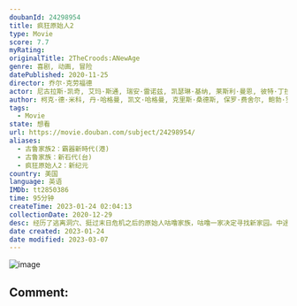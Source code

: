 ```yaml
---
doubanId: 24298954
title: 疯狂原始人2
type: Movie
score: 7.7
myRating: 
originalTitle: 2TheCroods:ANewAge
genre: 喜剧, 动画, 冒险
datePublished: 2020-11-25
director: 乔尔·克劳福德
actor: 尼古拉斯·凯奇, 艾玛·斯通, 瑞安·雷诺兹, 凯瑟琳·基纳, 莱斯利·曼恩, 彼特·丁拉基, 克拉克·杜克, 克萝丽丝·利奇曼, 乔安娜·拉姆利, 凯莉·玛丽·陈, 凯特·戴琳斯, 郭京飞, 林更新, 郑恺
author: 柯克·德·米科, 丹·哈格曼, 凯文·哈格曼, 克里斯·桑德斯, 保罗·费舍尔, 鲍勃·罗根
tags:
  - Movie
state: 想看
url: https://movie.douban.com/subject/24298954/
aliases:
  - 古鲁家族2：霸器新時代(港)
  - 古鲁家族：新石代(台)
  - 疯狂原始人2：新纪元
country: 美国
language: 英语
IMDb: tt2850386
time: 95分钟
createTime: 2023-01-24 02:04:13
collectionDate: 2020-12-29
desc: 经历了逃离洞穴、挺过末日危机之后的原始人咕噜家族，咕噜一家决定寻找新家园。中途盖（瑞恩·雷诺兹RyanReynolds配音）已成了咕噜一家中的一员，但让瓜哥（尼古拉斯·凯奇NicolasCa...
date created: 2023-01-24
date modified: 2023-03-07
---
```


![image](p2624607255.jpg)

Comment:
---
